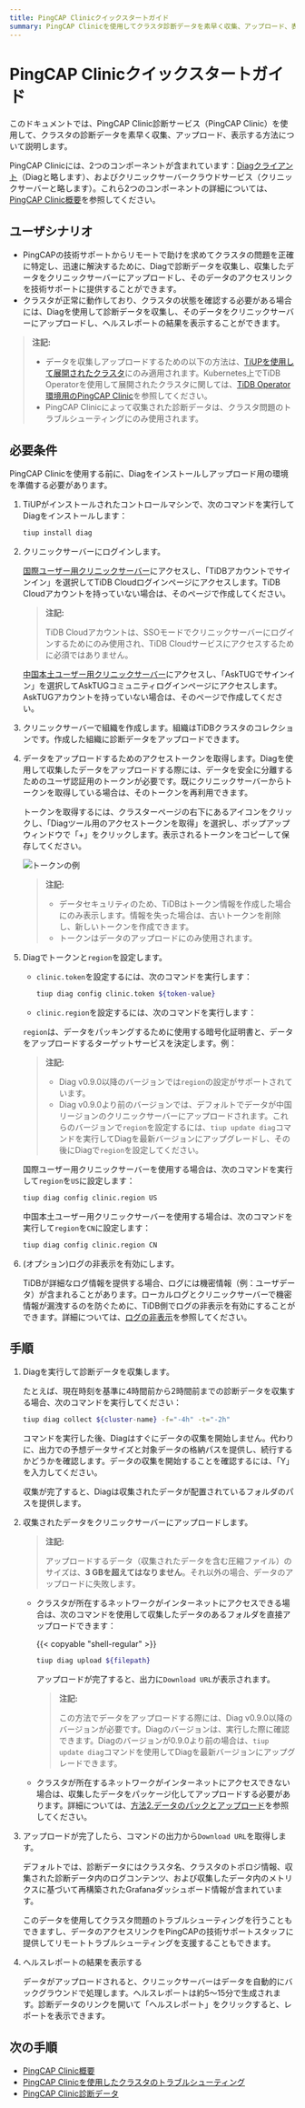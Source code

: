 ```yaml
---
title: PingCAP Clinicクイックスタートガイド
summary: PingCAP Clinicを使用してクラスタ診断データを素早く収集、アップロード、表示する方法を学びます。
---
```


# PingCAP Clinicクイックスタートガイド

このドキュメントでは、PingCAP Clinic診断サービス（PingCAP Clinic）を使用して、クラスタの診断データを素早く収集、アップロード、表示する方法について説明します。

PingCAP Clinicには、2つのコンポーネントが含まれています：[Diagクライアント](https://github.com/pingcap/diag)（Diagと略します）、およびクリニックサーバークラウドサービス（クリニックサーバーと略します）。これら2つのコンポーネントの詳細については、[PingCAP Clinic概要](/clinic/clinic-introduction.md)を参照してください。

## ユーザシナリオ

- PingCAPの技術サポートからリモートで助けを求めてクラスタの問題を正確に特定し、迅速に解決するために、Diagで診断データを収集し、収集したデータをクリニックサーバーにアップロードし、そのデータのアクセスリンクを技術サポートに提供することができます。
- クラスタが正常に動作しており、クラスタの状態を確認する必要がある場合には、Diagを使用して診断データを収集し、そのデータをクリニックサーバーにアップロードし、ヘルスレポートの結果を表示することができます。

> **注記:**
>
> - データを収集しアップロードするための以下の方法は、[TiUPを使用して展開されたクラスタ](/production-deployment-using-tiup.md)にのみ適用されます。Kubernetes上でTiDB Operatorを使用して展開されたクラスタに関しては、[TiDB Operator環境用のPingCAP Clinic](https://docs.pingcap.com/tidb-in-kubernetes/stable/clinic-user-guide)を参照してください。
> - PingCAP Clinicによって収集された診断データは、クラスタ問題のトラブルシューティングにのみ使用されます。

## 必要条件

PingCAP Clinicを使用する前に、Diagをインストールしアップロード用の環境を準備する必要があります。

1. TiUPがインストールされたコントロールマシンで、次のコマンドを実行してDiagをインストールします：

    ```bash
    tiup install diag
    ```

2. クリニックサーバーにログインします。

    <SimpleTab groupId="clinicServer">
    <div label="国際ユーザー用クリニックサーバー" value="clinic-us">

    [国際ユーザー用クリニックサーバー](https://clinic.pingcap.com)にアクセスし、「TiDBアカウントでサインイン」を選択してTiDB Cloudログインページにアクセスします。TiDB Cloudアカウントを持っていない場合は、そのページで作成してください。

    > **注記:**
    >
    > TiDB Cloudアカウントは、SSOモードでクリニックサーバーにログインするためにのみ使用され、TiDB Cloudサービスにアクセスするために必須ではありません。

    </div>

    <div label="中国本土ユーザー用クリニックサーバー" value="clinic-cn">

    [中国本土ユーザー用クリニックサーバー](https://clinic.pingcap.com.cn)にアクセスし、「AskTUGでサインイン」を選択してAskTUGコミュニティログインページにアクセスします。AskTUGアカウントを持っていない場合は、そのページで作成してください。

    </div>
    </SimpleTab>

3. クリニックサーバーで組織を作成します。組織はTiDBクラスタのコレクションです。作成した組織に診断データをアップロードできます。

4. データをアップロードするためのアクセストークンを取得します。Diagを使用して収集したデータをアップロードする際には、データを安全に分離するためのユーザ認証用のトークンが必要です。既にクリニックサーバーからトークンを取得している場合は、そのトークンを再利用できます。

    トークンを取得するには、クラスターページの右下にあるアイコンをクリックし、「Diagツール用のアクセストークンを取得」を選択し、ポップアップウィンドウで「+」をクリックします。表示されるトークンをコピーして保存してください。

    ![トークンの例](/media/clinic-get-token.png)

    > **注記:**
    >
    > - データセキュリティのため、TiDBはトークン情報を作成した場合にのみ表示します。情報を失った場合は、古いトークンを削除し、新しいトークンを作成できます。
    > - トークンはデータのアップロードにのみ使用されます。

5. Diagでトークンと`region`を設定します。

    - `clinic.token`を設定するには、次のコマンドを実行します：

        ```bash
        tiup diag config clinic.token ${token-value}
        ```

    - `clinic.region`を設定するには、次のコマンドを実行します：

    `region`は、データをパッキングするために使用する暗号化証明書と、データをアップロードするターゲットサービスを決定します。例：

    > **注記:**
    >
    > - Diag v0.9.0以降のバージョンでは`region`の設定がサポートされています。
    > - Diag v0.9.0より前のバージョンでは、デフォルトでデータが中国リージョンのクリニックサーバーにアップロードされます。これらのバージョンで`region`を設定するには、`tiup update diag`コマンドを実行してDiagを最新バージョンにアップグレードし、その後にDiagで`region`を設定してください。

    <SimpleTab groupId="clinicServer">
    <div label="国際ユーザー用クリニックサーバー" value="clinic-us">

    国際ユーザー用クリニックサーバーを使用する場合は、次のコマンドを実行して`region`を`US`に設定します：

    ```bash
    tiup diag config clinic.region US
    ```

    </div>
    <div label="中国本土ユーザー用クリニックサーバー" value="clinic-cn">

    中国本土ユーザー用クリニックサーバーを使用する場合は、次のコマンドを実行して`region`を`CN`に設定します：

    ```bash
    tiup diag config clinic.region CN
    ```

    </div>
    </SimpleTab>

6. (オプション)ログの非表示を有効にします。

    TiDBが詳細なログ情報を提供する場合、ログには機密情報（例：ユーザデータ）が含まれることがあります。ローカルログとクリニックサーバーで機密情報が漏洩するのを防ぐために、TiDB側でログの非表示を有効にすることができます。詳細については、[ログの非表示](/log-redaction.md#log-redaction-in-tidb-side)を参照してください。

## 手順

1. Diagを実行して診断データを収集します。

    たとえば、現在時刻を基準に4時間前から2時間前までの診断データを収集する場合、次のコマンドを実行してください：

    ```bash
    tiup diag collect ${cluster-name} -f="-4h" -t="-2h"
    ```

    コマンドを実行した後、Diagはすぐにデータの収集を開始しません。代わりに、出力での予想データサイズと対象データの格納パスを提供し、続行するかどうかを確認します。データの収集を開始することを確認するには、「Y」を入力してください。

    収集が完了すると、Diagは収集されたデータが配置されているフォルダのパスを提供します。

2. 収集されたデータをクリニックサーバーにアップロードします。

    > **注記:**
    >
    > アップロードするデータ（収集されたデータを含む圧縮ファイル）のサイズは、**3 GBを超えてはなりません**。それ以外の場合、データのアップロードに失敗します。

    - クラスタが所在するネットワークがインターネットにアクセスできる場合は、次のコマンドを使用して収集したデータのあるフォルダを直接アップロードできます：

        {{< copyable "shell-regular" >}}

        ```bash
        tiup diag upload ${filepath}
        ```

        アップロードが完了すると、出力に`Download URL`が表示されます。

        > **注記:**
        >
        > この方法でデータをアップロードする際には、Diag v0.9.0以降のバージョンが必要です。Diagのバージョンは、実行した際に確認できます。Diagのバージョンが0.9.0より前の場合は、`tiup update diag`コマンドを使用してDiagを最新バージョンにアップグレードできます。

    - クラスタが所在するネットワークがインターネットにアクセスできない場合は、収集したデータをパッケージ化してアップロードする必要があります。詳細については、[方法2.データのパックとアップロード](/clinic/clinic-user-guide-for-tiup.md#method-2-pack-and-upload-data)を参照してください。

3. アップロードが完了したら、コマンドの出力から`Download URL`を取得します。

    デフォルトでは、診断データにはクラスタ名、クラスタのトポロジ情報、収集された診断データ内のログコンテンツ、および収集したデータ内のメトリクスに基づいて再構築されたGrafanaダッシュボード情報が含まれています。

    このデータを使用してクラスタ問題のトラブルシューティングを行うこともできますし、データのアクセスリンクをPingCAPの技術サポートスタッフに提供してリモートトラブルシューティングを支援することもできます。

4. ヘルスレポートの結果を表示する

    データがアップロードされると、クリニックサーバーはデータを自動的にバックグラウンドで処理します。ヘルスレポートは約5〜15分で生成されます。診断データのリンクを開いて「ヘルスレポート」をクリックすると、レポートを表示できます。

## 次の手順

- [PingCAP Clinic概要](/clinic/clinic-introduction.md)
- [PingCAP Clinicを使用したクラスタのトラブルシューティング](/clinic/clinic-user-guide-for-tiup.md)
- [PingCAP Clinic診断データ](/clinic/clinic-data-instruction-for-tiup.md)